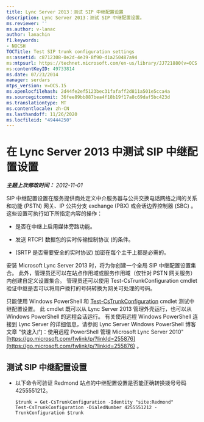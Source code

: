 ```yaml
---
title: Lync Server 2013：测试 SIP 中继配置设置
description: Lync Server 2013：测试 SIP 中继配置设置。
ms.reviewer: ''
ms.author: v-lanac
author: lanachin
f1.keywords:
- NOCSH
TOCTitle: Test SIP trunk configuration settings
ms:assetid: c8712308-0e2d-4e39-8f90-d1a250487a94
ms:mtpsurl: https://technet.microsoft.com/en-us/library/JJ721880(v=OCS.15)
ms:contentKeyID: 49733814
ms.date: 07/23/2014
manager: serdars
mtps_version: v=OCS.15
ms.openlocfilehash: 2d44fe2ef5123bec31fafaff2d811a501e5cca4a
ms.sourcegitcommit: 36fee89bb887bea4f18b19f17a8c69daf5bc423d
ms.translationtype: MT
ms.contentlocale: zh-CN
ms.lasthandoff: 11/26/2020
ms.locfileid: "49444250"
---
```

# <a name="test-sip-trunk-configuration-settings-in-lync-server-2013"></a>在 Lync Server 2013 中测试 SIP 中继配置设置

<div data-xmlns="http://www.w3.org/1999/xhtml">

<div class="topic" data-xmlns="http://www.w3.org/1999/xhtml" data-msxsl="urn:schemas-microsoft-com:xslt" data-cs="https://msdn.microsoft.com/">

<div data-asp="https://msdn2.microsoft.com/asp">



</div>

<div id="mainSection">

<div id="mainBody">

<span> </span>

_**主题上次修改时间：** 2012-11-01_

SIP 中继配置设置在服务提供商处定义中介服务器与公共交换电话网络之间的关系和功能 (PSTN) 网关、IP 公共分支 exchange (PBX) 或会话边界控制器 (SBC) 。 这些设置可执行如下所指定内容的操作：

  - 是否在中继上启用媒体旁路功能。

  - 发送 RTCP) 数据包的实时传输控制协议 (的条件。

  -  (SRTP 是否需要安全的实时协议) 加密在每个主干上都是必需的。

安装 Microsoft Lync Server 2013 时，将为你创建一个全局 SIP 中继配置设置集合。 此外，管理员还可以在站点作用域或服务作用域（仅针对 PSTN 网关服务）内创建自定义设置集合。 管理员还可以使用 Test-CsTrunkConfiguration cmdlet 验证中继是否可以将用户拨打的号码转换为网关可处理的号码。

只能使用 Windows PowerShell 和 [Test-CsTrunkConfiguration](https://docs.microsoft.com/powershell/module/skype/Test-CsTrunkConfiguration) cmdlet 测试中继配置设置。 此 cmdlet 既可以从 Lync Server 2013 管理外壳运行，也可以从 Windows PowerShell 的远程会话运行。 有关使用远程 Windows PowerShell 连接到 Lync Server 的详细信息，请参阅 Lync Server Windows PowerShell 博客文章 "快速入门：使用远程 PowerShell 管理 Microsoft Lync Server 2010" [https://go.microsoft.com/fwlink/p/?linkId=255876](https://go.microsoft.com/fwlink/p/?linkid=255876) 。

<div>

## <a name="to-test-sip-trunk-configuration-settings"></a>测试 SIP 中继配置设置

  - 以下命令可验证 Redmond 站点的中继配置设置是否能正确转换拨号号码 4255551212。
    
        $trunk = Get-CsTrunkConfiguration -Identity "site:Redmond"
        Test-CsTrunkConfiguration -DialedNumber 4255551212 -TrunkConfiguration $trunk

</div>

</div>

<span> </span>

</div>

</div>

</div>

